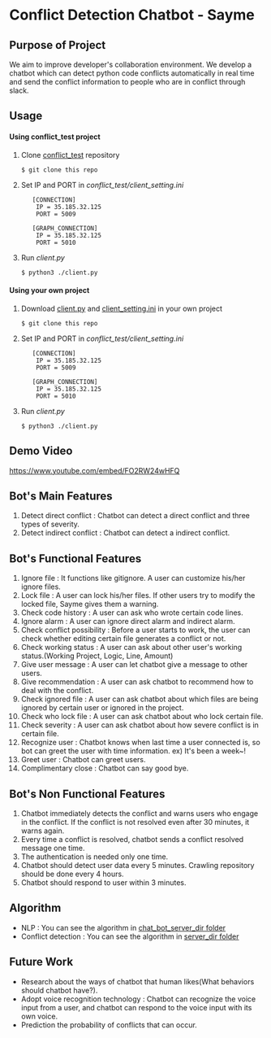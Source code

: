 # Conflict Detection Chatbot - Sayme

## Purpose of Project

We aim to improve developer's collaboration environment. We develop a chatbot which can detect python code conflicts automatically in real time and send the conflict information to people who are in conflict through slack.

## Usage

#### Using conflict_test project

   1. Clone [conflict_test](https://github.com/codingsoo/conflict_test.git) repository
        ```
        $ git clone this repo
        ```
   2. Set IP and PORT in *conflict_test/client_setting.ini*
        ```
           [CONNECTION]
            IP = 35.185.32.125
            PORT = 5009
            
           [GRAPH_CONNECTION]
            IP = 35.185.32.125
            PORT = 5010
        ```
   3. Run *client.py*
        ```
        $ python3 ./client.py
        ```
#### Using your own project

   1. Download [client.py](https://github.com/codingsoo/conflict_test/blob/master/client.py) and [client_setting.ini](https://github.com/codingsoo/conflict_test/blob/master/client_settings.ini) in your own project
        ```
        $ git clone this repo
        ``` 
   2. Set IP and PORT in *conflict_test/client_setting.ini*
        ```
           [CONNECTION]
            IP = 35.185.32.125
            PORT = 5009
            
           [GRAPH_CONNECTION]
            IP = 35.185.32.125
            PORT = 5010
        ```
   3. Run *client.py*
        ```
        $ python3 ./client.py
        ```

## Demo Video
https://www.youtube.com/embed/FO2RW24wHFQ<br>

## Bot's Main Features

1.	Detect direct conflict : Chatbot can detect a direct conflict and three types of severity.
2.	Detect indirect conflict : Chatbot can detect a indirect conflict.

## Bot's Functional Features

1.	Ignore file : It functions like gitignore. A user can customize his/her ignore files.
2.	Lock file : A user can lock his/her files. If other users try to modify the locked file, Sayme gives them a warning.
3.	Check code history : A user can ask who wrote certain code lines.
4.	Ignore alarm : A user can ignore direct alarm and indirect alarm.
5.	Check conflict possibility : Before a user starts to work, the user can check whether editing certain file generates a conflict or not.
6.	Check working status : A user can ask about other user's working status.(Working Project, Logic, Line, Amount)
7.	Give user message : A user can let chatbot give a message to other users.
8.	Give recommendation : A user can ask chatbot to recommend how to deal with the conflict.
9.  Check ignored file : A user can ask chatbot about which files are being ignored by certain user or ignored in the project.
10. Check who lock file : A user can ask chatbot about who lock certain file.
11. Check severity : A user can ask chatbot about how severe conflict is in certain file. 
12. Recognize user : Chatbot knows when last time a user connected is, so bot can greet the user with time information. ex) It's been a week~!
13.	Greet user : Chatbot can greet users.
14.	Complimentary close : Chatbot can say good bye.

## Bot's Non Functional Features

1. Chatbot immediately detects the conflict and warns users who engage in the conflict. If the conflict is not resolved even after 30 minutes, it warns again.
2. Every time a conflict is resolved, chatbot sends a conflict resolved message one time.
3. The authentication is needed only one time.
4. Chatbot should detect user data every 5 minutes. Crawling repository should be done every 4 hours. 
5. Chatbot should respond to user within 3 minutes.

## Algorithm

- NLP : You can see the algorithm in [chat_bot_server_dir folder](https://github.com/codingsoo/conflict-prediction/edit/py3_server/legacy/tree/py3_server/chat_bot_server_dir)
- Conflict detection : You can see the algorithm in [server_dir folder](https://github.com/codingsoo/conflict-prediction/edit/py3_server/legacy/tree/py3_server/server_dir)

## Future Work

- Research about the ways of chatbot that human likes(What behaviors should chatbot have?).
- Adopt voice recognition technology : Chatbot can recognize the voice input from a user, and chatbot can respond to the voice input with its own voice.
- Prediction the probability of conflicts that can occur.
